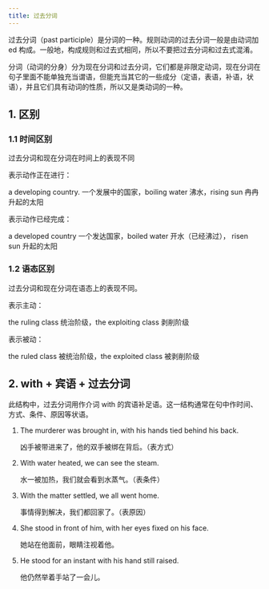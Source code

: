 ```yaml
---
title: 过去分词
---
```


过去分词（past participle）是分词的一种。规则动词的过去分词一般是由动词加 ed 构成。一般地，构成规则和过去式相同，所以不要把过去分词和过去式混淆。

分词（动词的分身）分为现在分词和过去分词，它们都是非限定动词，现在分词在句子里面不能单独充当谓语，但能充当其它的一些成分（定语，表语，补语，状语），并且它们具有动词的性质，所以又是类动词的一种。

## 1. 区别

### 1.1 时间区别

过去分词和现在分词在时间上的表现不同

表示动作正在进行：

a developing country. 一个发展中的国家，boiling water 沸水，rising sun 冉冉升起的太阳

表示动作已经完成：

 a developed country 一个发达国家，boiled water 开水（已经沸过）， risen sun 升起的太阳

### 1.2 语态区别

过去分词和现在分词在语态上的表现不同。

表示主动：

the ruling class 统治阶级，the exploiting class 剥削阶级

表示被动：

the ruled class 被统治阶级，the exploited class 被剥削阶级

## 2. with + 宾语 + 过去分词

此结构中，过去分词用作介词 with 的宾语补足语。这一结构通常在句中作时间、方式、条件、原因等状语。

1. The murderer was brought in, with his hands tied behind his back. 

   凶手被带进来了，他的双手被绑在背后。（表方式）

2. With water heated, we can see the steam. 

   水一被加热，我们就会看到水蒸气。（表条件）

3. With the matter settled, we all went home. 

   事情得到解决，我们都回家了。（表原因）

4. She stood in front of him, with her eyes fixed on his face. 

   她站在他面前，眼睛注视着他。

5. He stood for an instant with his hand still raised. 

   他仍然举着手站了一会儿。